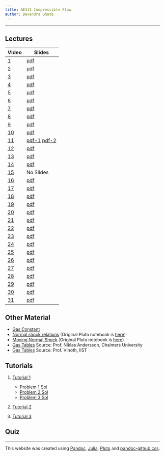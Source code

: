 ```yaml
---
title: AE311 Compressible Flow
author: Devendra Ghate
---
```


* * *

## Lectures

Video | Slides |
--------|-------|
[1](https://youtu.be/7UwNehUg_9o)|[pdf](./lectureSlides/L1.pdf) |
[2](https://youtu.be/4wZSpN_HO-4)|[pdf](./lectureSlides/L2.pdf) |
[3](https://youtu.be/HCQEvo3jeTU)|[pdf](./lectureSlides/L3.pdf) |
[4](https://youtu.be/wwlYF7sbubQ)|[pdf](./lectureSlides/L4.pdf) |
[5](https://youtu.be/4_JQxJJ09HE)|[pdf](./lectureSlides/L5.pdf) |
[6](https://youtu.be/G8dnuyquycs)|[pdf](./lectureSlides/L6.pdf) |
[7](https://youtu.be/dUnY5UMYH5U)|[pdf](./lectureSlides/L7.pdf) |
[8](https://youtu.be/oYAZK-n75Ps)|[pdf](./lectureSlides/L8.pdf) |
[9](https://youtu.be/HuFvBkJI_Js)|[pdf](./lectureSlides/L9.pdf) |
[10](https://youtu.be/ZFdirwfh9eA)|[pdf](./lectureSlides/L10.pdf) |
[11](https://youtu.be/VXYv_0wU05M)|[pdf-1](./lectureSlides/L11.pdf) [pdf-2](./lectureSlides/L11a.pdf)|
[12](https://youtu.be/et1hyF7MSEM)|[pdf](./lectureSlides/L12.pdf) |
[13](https://youtu.be/1iCjqXb2Mdc)|[pdf](./lectureSlides/L13.pdf) |
[14](https://youtu.be/Mo-gZJ2-HdI)|[pdf](./lectureSlides/L14.pdf) |
[15](https://youtu.be/5i6_cbh5iEE)| No Slides |
[16](https://youtu.be/0WVk6EVc_Os)| [pdf](./lectureSlides/L16.pdf) |
[17](https://youtu.be/nIuCVgpDsVU)| [pdf](./lectureSlides/L17.pdf) |
[18](https://youtu.be/pmhkCeangY8)| [pdf](./lectureSlides/L18.pdf) |
[19](https://youtu.be/H_00_C1HEAA)| [pdf](./lectureSlides/L19.pdf) |
[20](https://youtu.be/fTdopObwTy4)| [pdf](./lectureSlides/L20.pdf) |
[21](https://youtu.be/zySPVTOMnyw)| [pdf](./lectureSlides/L21.pdf) |
[22](https://youtu.be/-CutcWYtKCM)| [pdf](./lectureSlides/L22.pdf) |
[23](https://youtu.be/TQzbr1ti5_4)| [pdf](./lectureSlides/L23.pdf) |
[24](https://youtu.be/hRakLWE_HfU)| [pdf](./lectureSlides/L24.pdf) |
[25](https://youtu.be/WKMZJNVPdSk)| [pdf](./lectureSlides/L25.pdf) |
[26](https://youtu.be/LP-JgeW9VxE)| [pdf](./lectureSlides/L26.pdf) |
[27](https://youtu.be/bZScnUw3vAg)| [pdf](./lectureSlides/L27.pdf) |
[28](https://youtu.be/gpvTsyzVigI)| [pdf](./lectureSlides/L28.pdf) |
[29](https://youtu.be/Sgs1ZMQN4Es)| [pdf](./lectureSlides/L29.pdf) |
[30](https://youtu.be/Jfv-GVJScOE)| [pdf](./lectureSlides/L30.pdf) |
[31](https://youtu.be/prawZcmh_Hw)| [pdf](./lectureSlides/L31.pdf) |

## Other Material

- [Gas Constant](./extra/gasConstant.html)
- [Normal shock relations](./extra/normalShock.html) (Original Pluto notebook is [here](./extra/normalShock.jl))
- [Moving Normal Shock](./extra/movingNormalShock.html) (Original Pluto notebook is [here](./extra/movingNormalShock.jl))
- [Gas Tables](http://www.tfd.chalmers.se/~nian/courses/compflow/docs/Formulas%20Tables%20and%20Graphs.pdf) Source: Prof. Niklas Andersson, Chalmers University
- [Gas Tables](https://www.iist.ac.in/sites/default/files/people/IN12177/Gas%20tables_v2.pdf) Source: Prof. Vinoth, IIST

## Tutorials

1. [Tutorial 1](./extra/tutorial1.html)
   - [Problem 1 Sol](./extra/tut1-1.html)
   - [Problem 2 Sol](extra/tut1-2.html)
   - [Problem 3 Sol](extra/tut1-3.html)

2. [Tutorial 2](./extra/tutorial2.html)

3. [Tutorial 3](./extra/tutorial3.html)

## Quiz

<!--- [Quiz 2 Solution](./extra/quiz2Sol.html)-->

* * *
This website was created using [Pandoc](https://www.pandoc.org]), [Julia](https://www.julialang.org), [Pluto](https://github.com/fonsp/Pluto.jl) and [pandoc-github.css](https://gist.github.com/dashed/6714393).
